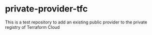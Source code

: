 # private-provider-tfc
This is a test repository to add an existing public provider to the private registry of Terraform Cloud
